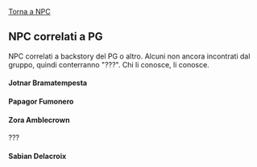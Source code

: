 [Torna a NPC](../npc.md)

## NPC correlati a PG

NPC correlati a backstory del PG o altro. Alcuni non ancora incontrati dal gruppo, quindi conterranno "???". Chi li conosce, li conosce.

#### <cugino Flynn>

#### Jotnar Bramatempesta

#### <gnomo Ielenia>

#### Papagor Fumonero

#### <aasimar P.G.>

#### <fratello Ielenia>

#### Zora Amblecrown

???

#### Sabian Delacroix
